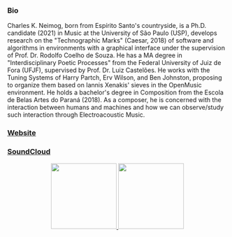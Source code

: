 
### Bio

Charles K. Neimog, born from Espírito Santo's countryside, is a Ph.D. candidate (2021) in Music at the University of São Paulo (USP), develops research on the "Technographic Marks" (Caesar, 2018) of software and algorithms in environments with a graphical interface under the supervision of Prof. Dr. Rodolfo Coelho de Souza. He has a MA degree in "Interdisciplinary Poetic Processes" from the Federal University of Juiz de Fora (UFJF), supervised by Prof. Dr. Luiz Castelões. He works with the Tuning Systems of Harry Partch, Erv Wilson, and Ben Johnston, proposing to organize them based on Iannis Xenakis' sieves in the OpenMusic environment. He holds a bachelor's degree in Composition from the Escola de Belas Artes do Paraná (2018). As a composer, he is concerned with the interaction between humans and machines and how we can observe/study such interaction through Electroacoustic Music.


### [Website](http://charlesneimog.com/)                                                                          
### [SoundCloud](https://soundcloud.com/charlesneimog)

<div align="center">
  <a href="https://github.com/charlesneimog">
  <img height="150em" src="https://github-readme-stats.vercel.app/api/top-langs/?username=charlesneimog&layout=compact&langs_count=7&theme=dracula"/>
  <img height="150em" src="https://github-readme-stats.vercel.app/api/top-langs/?username=charlesneimog&layout=compact&langs_count=7&theme=dracula"/>
</div>
</div>
